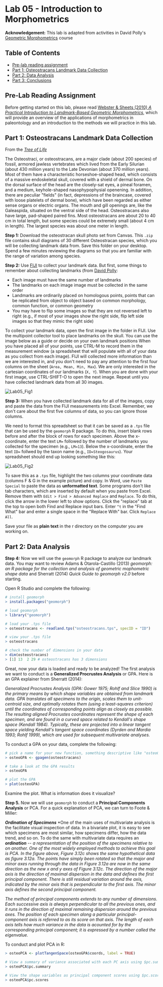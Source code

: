 # Lab 05 - Introduction to Morphometrics

**Acknowledgement:** This lab is adapted from activities in David Polly's [Geometric Morphometrics](http://www.indiana.edu/~g562/) course

## Table of Contents

+ [Pre-lab reading assignment](#pre-lab-reading-assignment)
+ [Part 1: Osteostracans Landmark Data Collection](#part-1-osteostracans-landmark-data-collection)
+ [Part 2: Data Analysis](#part-2-data-analysis)
+ [Part 3: Conclusions](#conclusions)

## Pre-Lab Reading Assignment

Before getting started on this lab, please read [Webster & Sheets (2010) *A Practical Introduction to Landmark-Based Geometric Morphometrics*](https://geosci.uchicago.edu/~mwebster/Webster_and_Sheets_2010.pdf), which will provide an overview of the applications of morphometrics in paleontology and an introduction to the methods we will practice in this lab.

## Part 1: Osteostracans Landmark Data Collection

From the [*Tree of Life*](http://tolweb.org/Osteostraci)

The Osteostraci, or osteostracans, are a major clade (about 200 species) of fossil, armored jawless vertebrates which lived from the Early Silurian (about 430 million years) to the Late Devonian (about 370 million years). Most of them have a characteristic horseshoe-shaped head, which consists of a massive endoskeletal skull, covered with a shield of dermal bone. On the dorsal surface of the head are the closely-sat eyes, a pineal foramen, and a medium, keyhole-shaped nasophypophysial openening. In addition, there are peculiar "fields" (in fact, depressions of the braincase, covered with loose platelets of dermal bone), which have been regarded as either sense organs or electric organs. The mouth and gill openings are, like the Galeaspida, situated on the ventral side of the head. Osteostracans also have large, pad-shaped paired fins. Most osteostracans are about 20 to 40 cm in total length, but some species could be extremely small (about 4 cm in length). The largest species was about one meter in length.

**Step 1:** Download the osteostracan skull photo set from Canvas. This `.zip` file contains skull diagrams of 30 different Osteostracan species, which you will be collecting landmark data from. Save this folder on your desktop. Spend a few minutes reviewing the diagrams so that you are familiar with the range of variation among species.

**Step 2:** Use [FIJI](https://fiji.sc/) to collect your landmark data. But first, some things to remember about collecting landmarks (from [David Polly](http://www.indiana.edu/~g562/Handouts/Collecting%20Landmarks.pdf):

+ Each image must have the same number of landmarks
+ The landmarks on each image image must be collected in the same order
+ Landmarks are ordinarily placed on homologous points, points that can be replicated from object to object based on common morphology, common function, or common geometry
+ You may have to flip some images so that they are not reversed left to right (e.g., if most of your images show the right side, flip left side images so that they mimic the right side)

To collect your landmark data, open the first image in the folder in FIJI. Use the multipoint collector tool to place landmarks on the skull. You can use the image below as a guide or decide on your own landmark positions When you have placed all of your points, use CTRL-M to record them in the measurement window (a spreadsheet that will populate with all of your data as you collect from each image). FIJI will collected more information than we are interested in, and you don't need to pay any attention to the first four columns on the sheet (`Area, Mean, Min, Max`). We are only interested in the cartesian coordinates of our landmarks (`X, Y`). When you are done with your first image, use CTRL-SHIFT-O to open the next image. Repeat until you have collected landmark data from all 30 images.

![Lab05_Fig1](/Images/Lab05_Fig1.png)

**Step 3:** When you have collected landmark data for all of the images, copy and paste the data from the FIJI measurements into Excel. Remember, we don't care about the first five columns of data, so you can ignore those columns.

We need to format this spreadsheet so that it can be saved as a `.tps` file that can be used by the `geomorph` R package. To do this, insert blank rows before and after the block of rows for each specimen. Above the x-coordinate, enter the text `LM=` followed by the number of landmarks you collected for the specimen (e.g., `LM=13`). Below the x-coordinate, enter the text `ID=` follwed by the taxon name (e.g., `ID=Steogosaurus`). Your spreadsheet should end up looking something like this:

![Lab05_Fig2](/Images/Lab05_Fig2.png)

To save this as a `.tps` file, highlight the two columns your coordinate data (columns F & G in the example picture) and copy. In Word, use `Paste Special` to paste the data as **unformatted text**. Some programs don't like tab characters, which are inserted by default when you paste from Excel. Remove them with `Edit > Find > Advanced Replace` and `Replace`. To do this, click the arrow in the lower left to show options. Click the "replace" tab at the top to open both Find and Replace input bars. Enter `^t` in the "Find What" bar and enter a single space in the "Replace With" bar. Click `Replace All`.

Save your file as **plain text** in the r directory on the computer you are working on.

## Part 2: Data Analysis

**Step 4:** Now we will use the `geomorph` R package to analyze our landmark data. You may want to review Adams & Otarola-Castillo (2013) *geomorph: an R package for the collection and analysis of geometric mophometric shape data* and Sherratt (2014) *Quick Guide to geomorph v2.0* before starting.

Open R Studio and complete the following:

````R
# install geomorph
> install.packages("geomorph")

# load geomorph
> library("geomorph")

# load your .tps file
> osteostracans <- readland.tps("osteostracans.tps", specID = "ID")

# view your .tps file
> osteostracans

# check the number of dimensions in your data
> dim(osteostracans)
> [1] 13  2 29 # osteostracans has 3 dimensions
````
Great, now your data is loaded and ready to be analyzed! The first analysis we want to conduct is a **Generalized Procrustes Analysis** or GPA. Here is an GPA explainer from Sherratt (2014):

*Generalized Procrustes Analysis (GPA: Gower 1975; Rohlf and Slice 1990) is the primary means by which shape variables are obtained from landmark data. GPA translates all specimens to the origin, scales them to unit-centroid size, and optimally rotates them (using a least-squares criterion) until the coordinates of corresponding points align as closely as possible. The resulting aligned Procrustes coordinates represent the shape of each specimen, and are found in a curved space related to Kendall's shape space (Kendall 1984). Typically, these are projected into a linear tangent space yielding Kendall's tangent space coordinates (Dyrden and Mardia 1993; Rohlf 1999), which are used for subsequent multivariate analyses.*

To conduct a GPA on your data, complete the following:

````R
# pick a name for your new function, something descriptive like "osteoGPA"
> osteoGPA <- gpagen(osteostracans)

# take a look at the GPA results
> osteoGPA

# plot the GPA
> plot(osteoGPA)
````
Examine the plot. What is information does it visualize?

**Step 5.** Now we will use `geomorph` to conduct a **Principal Components Analysis** or PCA. For a quick explanation of PCA, we can turn to Foote & Miller:

***Ordination of Specimens*** *One of the main uses of multivariate analysis is the facilitate visual inspection of data. In a bivariate plot, it is easy to see which specimens are most similar, how specimens differ, how the data trend, and so on. To do the same with multivariate data requires an ***ordination*** -- *a representation of the position of the specimens relative to on another. One of the most widely employed methods to achieve this goal is PCA. In the figure above, Figure 3.12c shows the same hypothetical data as figure 3.12a. The points have simply been rotated so that the major and minor axes running through the data in Figure 3.12a are now in the same direction as the new x and y axes of Figure 3.12c. The direction of the major axis is the direction of maximal dispersion in the data and defines the first principal component. There is still residual variation around the axis, indicated by the minor axis that is perpendicular to the first axis. The minor axis defines the second principal component.*

*The method of principal components extends to any number of dimensions. Each successive axis is always perpendicular to all the previous ones, and it runs in the direction of maximal remaining dispersion around the previous axes. The position of each specimen along a particular principal-component axis is referred to as its score on that axis. The length of each axis tells how much variance in the data is acounted for by the corresponding principal component; it is expressed by a number called the eigenvalue.*

To conduct and plot PCA in R:

````R
> osteoPCA <- plotTangenSpace(osteoGPA$coords, label = TRUE)

# View a summary of variance associated with each PC axis using $pc.summary
> osteoPCA$pc.summary

# View the shape variables as principal component scores using $pc.scores
> osteoPCA$pc.scores
````
